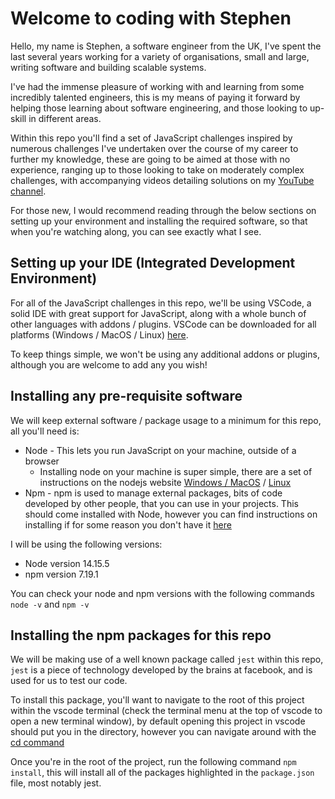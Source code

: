# Welcome to coding with Stephen

Hello, my name is Stephen, a software engineer from the UK, I've spent the last several years working for a variety of organisations, small and large, writing software and building scalable systems.

I've had the immense pleasure of working with and learning from some incredibly talented engineers, this is my means of paying it forward by helping those learning about software engineering, and those looking to up-skill in different areas.

Within this repo you'll find a set of JavaScript challenges inspired by numerous challenges I've undertaken over the course of my career to further my knowledge, these are going to be aimed at those with no experience, ranging up to those looking to take on moderately complex challenges, with accompanying videos detailing solutions on my [YouTube channel](https://www.youtube.com/channel/UCFBFlxUJ3ROGPiuLQG8D1kA).

For those new, I would recommend reading through the below sections on setting up your environment and installing the required software, so that when you're watching along, you can see exactly what I see.

## Setting up your IDE (Integrated Development Environment)

For all of the JavaScript challenges in this repo, we'll be using VSCode, a solid IDE with great support for JavaScript, along with a whole bunch of other languages with addons / plugins. VSCode can be downloaded for all platforms (Windows / MacOS / Linux) [here](https://code.visualstudio.com/). 

To keep things simple, we won't be using any additional addons or plugins, although you are welcome to add any you wish!

## Installing any pre-requisite software

We will keep external software / package usage to a minimum for this repo, all you'll need is:

- Node - This lets you run JavaScript on your machine, outside of a browser
  - Installing node on your machine is super simple, there are a set of instructions on the nodejs website  [Windows / MacOS](https://nodejs.org/en/download/) / [Linux](https://nodejs.org/en/download/package-manager/)
- Npm - npm is used to manage external packages, bits of code developed by other people, that you can use in your projects. This should come installed with Node, however you can find instructions on installing if for some reason you don't have it [here](https://docs.npmjs.com/downloading-and-installing-node-js-and-npm)

I will be using the following versions:

- Node version 14.15.5 
- npm version 7.19.1

You can check your node and npm versions with the following commands `node -v` and `npm -v`

## Installing the npm packages for this repo

We will be making use of a well known package called `jest` within this repo, `jest` is a piece of technology developed by the brains at facebook, and is used for us to test our code. 

To install this package, you'll want to navigate to the root of this project within the vscode terminal (check the terminal menu at the top of vscode to open a new terminal window), by default opening this project in vscode should put you in the directory, however you can navigate around with the [cd command](https://linuxize.com/post/linux-cd-command/)

Once you're in the root of the project, run the following command `npm install`, this will install all of the packages highlighted in the `package.json` file, most notably jest.